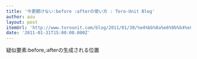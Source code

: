 ```yaml
---
title: '今更聞けない:before :afterの使い方 : Toro-Unit Blog'
author: azu
layout: post
itemUrl: 'http://www.torounit.com/blog/2011/01/30/%e4%bb%8a%e6%9b%b4%e8%81%9e%e3%81%91%e3%81%aa%e3%81%84before-after%e3%81%ae%e4%bd%bf%e3%81%84%e6%96%b9/'
date: '2011-01-31T15:00:00.000Z'
---
```

疑似要素:before,:afterの生成される位置
